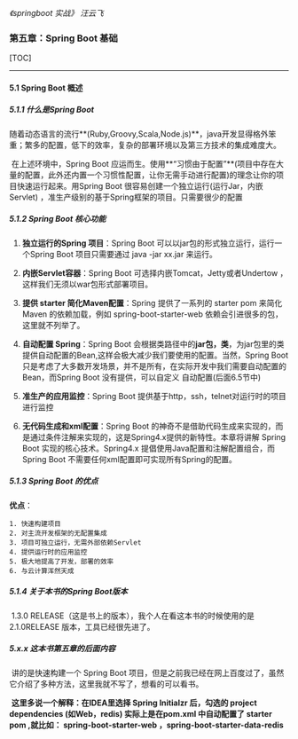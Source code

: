 *《springboot 实战》 汪云飞*

### 第五章：Spring Boot 基础

[TOC]

---

#### 5.1 Spring Boot 概述

##### 5.1.1 什么是Spring Boot

​	随着动态语言的流行**(Ruby,Groovy,Scala,Node.js)**，java开发显得格外笨重；繁多的配置，低下的效率，复杂的部署环境以及第三方技术的集成难度大。

​	在上述环境中，Spring Boot 应运而生。使用**“习惯由于配置”**(项目中存在大量的配置，此外还内置一个习惯性配置，让你无需手动进行配置)的理念让你的项目快速运行起来。用Spring Boot 很容易创建一个独立运行(运行Jar，内嵌Servlet) ，准生产级别的基于Spring框架的项目。只需要很少的配置

##### 5.1.2 Spring Boot 核心功能

 1. **独立运行的Spring 项目**：Spring Boot 可以以jar包的形式独立运行，运行一个Spring Boot 项目只需要通过 java -jar xx.jar 来运行。

 2. **内嵌Servlet容器**：Spring Boot 可选择内嵌Tomcat，Jetty或者Undertow ，这样我们无须以war包形式部署项目。

 3. **提供 starter 简化Maven配置**：Spring 提供了一系列的 starter pom 来简化 Maven 的依赖加载，例如 spring-boot-starter-web 依赖会引进很多的包，这里就不列举了。

 4. **自动配置 Spring**：Spring Boot 会根据类路径中的**jar包，类**，为jar包里的类提供自动配置的Bean,这样会极大减少我们要使用的配置。当然，Spring Boot 只是考虑了大多数开发场景，并不是所有，在实际开发中我们需要自动配置的Bean，而Spring Boot 没有提供，可以自定义 自动配置(后面6.5节中)

 5. **准生产的应用监控**：Spring Boot 提供基于http，ssh，telnet对运行时的项目进行监控

 6. **无代码生成和xml配置**：Spring Boot 的神奇不是借助代码生成来实现的，而是通过条件注解来实现的，这是Spring4.x提供的新特性。本章将讲解 Spring Boot 实现的核心技术。Spring4.x 提倡使用Java配置和注解配置组合，而 Spring Boot 不需要任何xml配置即可实现所有Spring的配置。

##### 5.1.3 Spring Boot 的优点

**优点**：

 	1. 快速构建项目
 	2. 对主流开发框架的无配置集成
 	3. 项目可独立运行，无需外部依赖Servlet
 	4. 提供运行时的应用监控
 	5. 极大地提高了开发，部署的效率
 	6. 与云计算浑然天成

##### 5.1.4 关于本书的Spring Boot版本 

​	1.3.0 RELEASE（这是书上的版本），我个人在看这本书的时候使用的是 2.1.0RELEASE 版本，工具已经很先进了。



##### 5.x.x 这本书第五章的后面内容

​	讲的是快速构建一个 Spring Boot 项目，但是之前我已经在网上百度过了，虽然它介绍了多种方法，这里我就不写了，想看的可以看书。

​	**这里多说一个解释：在IDEA里选择 Spring Initialzr 后，勾选的 project dependencies  (如Web，redis) 实际上是在pom.xml 中自动配置了 starter pom ,就比如： spring-boot-starter-web  ，spring-boot-starter-data-redis** 









